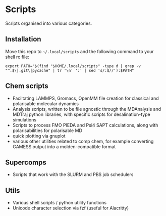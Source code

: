 # Scripts

Scripts organised into various categories.

## Installation

Move this repo to `~/.local/scripts` and the following command to your shell rc file:
```
export PATH="$(find "$HOME/.local/scripts" -type d | grep -v "^.$\|.git\|pycache" | tr '\n' ':' | sed 's/:$//'):$PATH"
```

## Chem scripts 

- Faciltating LAMMPS, Gromacs, OpenMM file creation for classical and
  polarisable molecular dynamics 
- Analysis scripts, written to be file agnostic through the MDAnalysis
  and MDTraj python libraries, with specific scripts for desalination-type
  simulations 
- Scripts to process FMO PIEDA and Psi4 SAPT calculations, along with
  polarisabilities for polarisable MD
- quick plotting via gnuplot 
- various other utilities related to comp chem, for example converting
  GAMESS output into a molden-compatible format

## Supercomps 

- Scripts that work with the SLURM and PBS job schedulers

## Utils 

- Various shell scripts / python utility functions
- Unicode character selection via fzf (useful for Alacritty)

